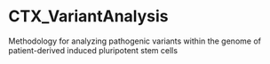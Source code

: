 # CTX_VariantAnalysis
Methodology for analyzing pathogenic variants within the genome of patient-derived induced pluripotent stem cells
